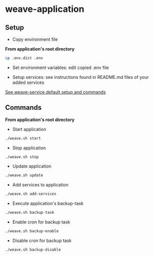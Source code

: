 # weave-application

## Setup

- Copy environment file

**From application's root directory**
```bash
cp .env.dist .env
```

- Set environment variables: edit copied .env file

- Setup services: see instructions found in README.md files of your added services

[See weave-service default setup and commands](./weave/default-service/README.md)

## Commands
**From application's root directory**

- Start application
```bash
./weave.sh start
```

- Stop application
```bash
./weave.sh stop
```

- Update application
```bash
./weave.sh update
```

- Add services to application
```bash
./weave.sh add-services
```

- Execute application's backup-task
```bash
./weave.sh backup-task
```

- Enable cron for backup task
```bash
./weave.sh backup-enable
```

- Disable cron for backup task
```bash
./weave.sh backup-disable
```
